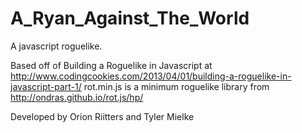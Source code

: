 # A_Ryan_Against_The_World
A javascript roguelike.

Based off of Building a Roguelike in Javascript at http://www.codingcookies.com/2013/04/01/building-a-roguelike-in-javascript-part-1/
rot.min.js is a minimum roguelike library from http://ondras.github.io/rot.js/hp/

Developed by Orion Riitters and Tyler Mielke
